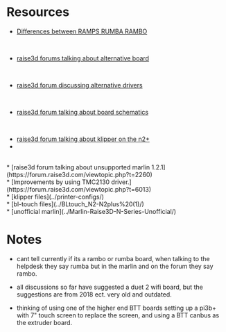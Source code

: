 # Resources


* [Differences between RAMPS RUMBA RAMBO](https://hackaday.com/2013/09/06/3d-printering-electronics-boards/)

<br>

* [raise3d forums talking about alternative board](https://forum.raise3d.com/viewtopic.php?t=8612)

<br>

* [raise3d forum discussing alternative drivers](https://forum.raise3d.com/viewtopic.php?t=634)

<br>


* [raise3d forum talking about board schematics](https://forum.raise3d.com/viewtopic.php?t=1203)

<br>

* [raise3d forum talking about klipper on the n2+ ](https://forum.raise3d.com/viewtopic.php?t=17163)
* 
<br>
* [raise3d forum talking about unsupported marlin 1.2.1](https://forum.raise3d.com/viewtopic.php?t=2260)
<br>
* [Improvements by using TMC2130 driver.](https://forum.raise3d.com/viewtopic.php?t=6013)
<br>
* [klipper files](../printer-configs/)
<br>
* [bl-touch files](../BLtouch_N2-N2plus%20(1)/)
<br>
* [unofficial marlin](../Marlin-Raise3D-N-Series-Unofficial/)


# Notes


* cant tell currently if its a rambo or rumba board, when talking to the helpdesk they say rumba but in the marlin and on the forum they say rambo.

* all discussions so far have suggested a duet 2 wifi board, but the suggestions are from 2018 ect.
very old and outdated.

* thinking of using one of the higher end BTT boards setting up a pi3b+ with 7" touch screen to replace the screen, and using a BTT canbus as the extruder board.
